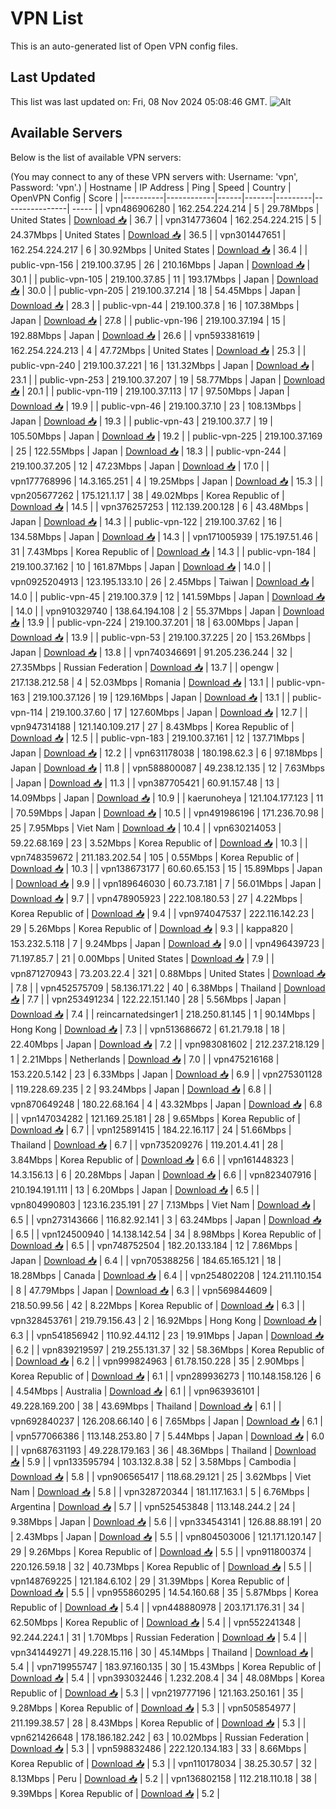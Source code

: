 # VPN List

This is an auto-generated list of Open VPN config files.

## Last Updated

This list was last updated on: Fri, 08 Nov 2024 05:08:46 GMT.
![Alt](https://repobeats.axiom.co/api/embed/186b98318ef1479477931607c1ad7d823f12451f.svg "Repobeats analytics image")

## Available Servers

Below is the list of available VPN servers:

(You may connect to any of these VPN servers with: Username: 'vpn', Password: 'vpn'.)
| Hostname | IP Address | Ping | Speed | Country | OpenVPN Config | Score |
|----------|------------|------|-------|---------|----------------| ----- |
| vpn486906280 | 162.254.224.214 | 5 | 29.78Mbps | United States | [Download 📥](./configs/server_0_US.ovpn) | 36.7 |
| vpn314773604 | 162.254.224.215 | 5 | 24.37Mbps | United States | [Download 📥](./configs/server_1_US.ovpn) | 36.5 |
| vpn301447651 | 162.254.224.217 | 6 | 30.92Mbps | United States | [Download 📥](./configs/server_2_US.ovpn) | 36.4 |
| public-vpn-156 | 219.100.37.95 | 26 | 210.16Mbps | Japan | [Download 📥](./configs/server_3_JP.ovpn) | 30.1 |
| public-vpn-105 | 219.100.37.85 | 11 | 193.17Mbps | Japan | [Download 📥](./configs/server_4_JP.ovpn) | 30.0 |
| public-vpn-205 | 219.100.37.214 | 18 | 54.45Mbps | Japan | [Download 📥](./configs/server_5_JP.ovpn) | 28.3 |
| public-vpn-44 | 219.100.37.8 | 16 | 107.38Mbps | Japan | [Download 📥](./configs/server_6_JP.ovpn) | 27.8 |
| public-vpn-196 | 219.100.37.194 | 15 | 192.88Mbps | Japan | [Download 📥](./configs/server_7_JP.ovpn) | 26.6 |
| vpn593381619 | 162.254.224.213 | 4 | 47.72Mbps | United States | [Download 📥](./configs/server_8_US.ovpn) | 25.3 |
| public-vpn-240 | 219.100.37.221 | 16 | 131.32Mbps | Japan | [Download 📥](./configs/server_9_JP.ovpn) | 23.1 |
| public-vpn-253 | 219.100.37.207 | 19 | 58.77Mbps | Japan | [Download 📥](./configs/server_10_JP.ovpn) | 20.1 |
| public-vpn-119 | 219.100.37.113 | 17 | 97.50Mbps | Japan | [Download 📥](./configs/server_11_JP.ovpn) | 19.9 |
| public-vpn-46 | 219.100.37.10 | 23 | 108.13Mbps | Japan | [Download 📥](./configs/server_12_JP.ovpn) | 19.3 |
| public-vpn-43 | 219.100.37.7 | 19 | 105.50Mbps | Japan | [Download 📥](./configs/server_13_JP.ovpn) | 19.2 |
| public-vpn-225 | 219.100.37.169 | 25 | 122.55Mbps | Japan | [Download 📥](./configs/server_14_JP.ovpn) | 18.3 |
| public-vpn-244 | 219.100.37.205 | 12 | 47.23Mbps | Japan | [Download 📥](./configs/server_15_JP.ovpn) | 17.0 |
| vpn177768996 | 14.3.165.251 | 4 | 19.25Mbps | Japan | [Download 📥](./configs/server_16_JP.ovpn) | 15.3 |
| vpn205677262 | 175.121.1.17 | 38 | 49.02Mbps | Korea Republic of | [Download 📥](./configs/server_17_KR.ovpn) | 14.5 |
| vpn376257253 | 112.139.200.128 | 6 | 43.48Mbps | Japan | [Download 📥](./configs/server_18_JP.ovpn) | 14.3 |
| public-vpn-122 | 219.100.37.62 | 16 | 134.58Mbps | Japan | [Download 📥](./configs/server_19_JP.ovpn) | 14.3 |
| vpn171005939 | 175.197.51.46 | 31 | 7.43Mbps | Korea Republic of | [Download 📥](./configs/server_20_KR.ovpn) | 14.3 |
| public-vpn-184 | 219.100.37.162 | 10 | 161.87Mbps | Japan | [Download 📥](./configs/server_21_JP.ovpn) | 14.0 |
| vpn0925204913 | 123.195.133.10 | 26 | 2.45Mbps | Taiwan | [Download 📥](./configs/server_22_TW.ovpn) | 14.0 |
| public-vpn-45 | 219.100.37.9 | 12 | 141.59Mbps | Japan | [Download 📥](./configs/server_23_JP.ovpn) | 14.0 |
| vpn910329740 | 138.64.194.108 | 2 | 55.37Mbps | Japan | [Download 📥](./configs/server_24_JP.ovpn) | 13.9 |
| public-vpn-224 | 219.100.37.201 | 18 | 63.00Mbps | Japan | [Download 📥](./configs/server_25_JP.ovpn) | 13.9 |
| public-vpn-53 | 219.100.37.225 | 20 | 153.26Mbps | Japan | [Download 📥](./configs/server_26_JP.ovpn) | 13.8 |
| vpn740346691 | 91.205.236.244 | 32 | 27.35Mbps | Russian Federation | [Download 📥](./configs/server_27_RU.ovpn) | 13.7 |
| opengw | 217.138.212.58 | 4 | 52.03Mbps | Romania | [Download 📥](./configs/server_28_RO.ovpn) | 13.1 |
| public-vpn-163 | 219.100.37.126 | 19 | 129.16Mbps | Japan | [Download 📥](./configs/server_29_JP.ovpn) | 13.1 |
| public-vpn-114 | 219.100.37.60 | 17 | 127.60Mbps | Japan | [Download 📥](./configs/server_30_JP.ovpn) | 12.7 |
| vpn947314188 | 121.140.109.217 | 27 | 8.43Mbps | Korea Republic of | [Download 📥](./configs/server_31_KR.ovpn) | 12.5 |
| public-vpn-183 | 219.100.37.161 | 12 | 137.71Mbps | Japan | [Download 📥](./configs/server_32_JP.ovpn) | 12.2 |
| vpn631178038 | 180.198.62.3 | 6 | 97.18Mbps | Japan | [Download 📥](./configs/server_33_JP.ovpn) | 11.8 |
| vpn588800087 | 49.238.12.135 | 12 | 7.63Mbps | Japan | [Download 📥](./configs/server_34_JP.ovpn) | 11.3 |
| vpn387705421 | 60.91.157.48 | 13 | 14.09Mbps | Japan | [Download 📥](./configs/server_35_JP.ovpn) | 10.9 |
| kaerunoheya | 121.104.177.123 | 11 | 70.59Mbps | Japan | [Download 📥](./configs/server_36_JP.ovpn) | 10.5 |
| vpn491986196 | 171.236.70.98 | 25 | 7.95Mbps | Viet Nam | [Download 📥](./configs/server_37_VN.ovpn) | 10.4 |
| vpn630214053 | 59.22.68.169 | 23 | 3.52Mbps | Korea Republic of | [Download 📥](./configs/server_38_KR.ovpn) | 10.3 |
| vpn748359672 | 211.183.202.54 | 105 | 0.55Mbps | Korea Republic of | [Download 📥](./configs/server_39_KR.ovpn) | 10.3 |
| vpn138673177 | 60.60.65.153 | 15 | 15.89Mbps | Japan | [Download 📥](./configs/server_40_JP.ovpn) | 9.9 |
| vpn189646030 | 60.73.7.181 | 7 | 56.01Mbps | Japan | [Download 📥](./configs/server_41_JP.ovpn) | 9.7 |
| vpn478905923 | 222.108.180.53 | 27 | 4.22Mbps | Korea Republic of | [Download 📥](./configs/server_42_KR.ovpn) | 9.4 |
| vpn974047537 | 222.116.142.23 | 29 | 5.26Mbps | Korea Republic of | [Download 📥](./configs/server_43_KR.ovpn) | 9.3 |
| kappa820 | 153.232.5.118 | 7 | 9.24Mbps | Japan | [Download 📥](./configs/server_44_JP.ovpn) | 9.0 |
| vpn496439723 | 71.197.85.7 | 21 | 0.00Mbps | United States | [Download 📥](./configs/server_45_US.ovpn) | 7.9 |
| vpn871270943 | 73.203.22.4 | 321 | 0.88Mbps | United States | [Download 📥](./configs/server_46_US.ovpn) | 7.8 |
| vpn452575709 | 58.136.171.22 | 40 | 6.38Mbps | Thailand | [Download 📥](./configs/server_47_TH.ovpn) | 7.7 |
| vpn253491234 | 122.22.151.140 | 28 | 5.56Mbps | Japan | [Download 📥](./configs/server_48_JP.ovpn) | 7.4 |
| reincarnatedsinger1 | 218.250.81.145 | 1 | 90.14Mbps | Hong Kong | [Download 📥](./configs/server_49_HK.ovpn) | 7.3 |
| vpn513686672 | 61.21.79.18 | 18 | 22.40Mbps | Japan | [Download 📥](./configs/server_50_JP.ovpn) | 7.2 |
| vpn983081602 | 212.237.218.129 | 1 | 2.21Mbps | Netherlands | [Download 📥](./configs/server_51_NL.ovpn) | 7.0 |
| vpn475216168 | 153.220.5.142 | 23 | 6.33Mbps | Japan | [Download 📥](./configs/server_52_JP.ovpn) | 6.9 |
| vpn275301128 | 119.228.69.235 | 2 | 93.24Mbps | Japan | [Download 📥](./configs/server_53_JP.ovpn) | 6.8 |
| vpn870649248 | 180.22.68.164 | 4 | 43.32Mbps | Japan | [Download 📥](./configs/server_54_JP.ovpn) | 6.8 |
| vpn147034282 | 121.169.25.181 | 28 | 9.65Mbps | Korea Republic of | [Download 📥](./configs/server_55_KR.ovpn) | 6.7 |
| vpn125891415 | 184.22.16.117 | 24 | 51.66Mbps | Thailand | [Download 📥](./configs/server_56_TH.ovpn) | 6.7 |
| vpn735209276 | 119.201.4.41 | 28 | 3.84Mbps | Korea Republic of | [Download 📥](./configs/server_57_KR.ovpn) | 6.6 |
| vpn161448323 | 14.3.156.13 | 6 | 20.28Mbps | Japan | [Download 📥](./configs/server_58_JP.ovpn) | 6.6 |
| vpn823407916 | 210.194.191.111 | 13 | 6.20Mbps | Japan | [Download 📥](./configs/server_59_JP.ovpn) | 6.5 |
| vpn804990803 | 123.16.235.191 | 27 | 7.13Mbps | Viet Nam | [Download 📥](./configs/server_60_VN.ovpn) | 6.5 |
| vpn273143666 | 116.82.92.141 | 3 | 63.24Mbps | Japan | [Download 📥](./configs/server_61_JP.ovpn) | 6.5 |
| vpn124500940 | 14.138.142.54 | 34 | 8.98Mbps | Korea Republic of | [Download 📥](./configs/server_62_KR.ovpn) | 6.5 |
| vpn748752504 | 182.20.133.184 | 12 | 7.86Mbps | Japan | [Download 📥](./configs/server_63_JP.ovpn) | 6.4 |
| vpn705388256 | 184.65.165.121 | 18 | 18.28Mbps | Canada | [Download 📥](./configs/server_64_CA.ovpn) | 6.4 |
| vpn254802208 | 124.211.110.154 | 8 | 47.79Mbps | Japan | [Download 📥](./configs/server_65_JP.ovpn) | 6.3 |
| vpn569844609 | 218.50.99.56 | 42 | 8.22Mbps | Korea Republic of | [Download 📥](./configs/server_66_KR.ovpn) | 6.3 |
| vpn328453761 | 219.79.156.43 | 2 | 16.92Mbps | Hong Kong | [Download 📥](./configs/server_67_HK.ovpn) | 6.3 |
| vpn541856942 | 110.92.44.112 | 23 | 19.91Mbps | Japan | [Download 📥](./configs/server_68_JP.ovpn) | 6.2 |
| vpn839219597 | 219.255.131.37 | 32 | 58.36Mbps | Korea Republic of | [Download 📥](./configs/server_69_KR.ovpn) | 6.2 |
| vpn999824963 | 61.78.150.228 | 35 | 2.90Mbps | Korea Republic of | [Download 📥](./configs/server_70_KR.ovpn) | 6.1 |
| vpn289936273 | 110.148.158.126 | 6 | 4.54Mbps | Australia | [Download 📥](./configs/server_71_AU.ovpn) | 6.1 |
| vpn963936101 | 49.228.169.200 | 38 | 43.69Mbps | Thailand | [Download 📥](./configs/server_72_TH.ovpn) | 6.1 |
| vpn692840237 | 126.208.66.140 | 6 | 7.65Mbps | Japan | [Download 📥](./configs/server_73_JP.ovpn) | 6.1 |
| vpn577066386 | 113.148.253.80 | 7 | 5.44Mbps | Japan | [Download 📥](./configs/server_74_JP.ovpn) | 6.0 |
| vpn687631193 | 49.228.179.163 | 36 | 48.36Mbps | Thailand | [Download 📥](./configs/server_75_TH.ovpn) | 5.9 |
| vpn133595794 | 103.132.8.38 | 52 | 3.58Mbps | Cambodia | [Download 📥](./configs/server_76_KH.ovpn) | 5.8 |
| vpn906565417 | 118.68.29.121 | 25 | 3.62Mbps | Viet Nam | [Download 📥](./configs/server_77_VN.ovpn) | 5.8 |
| vpn328720344 | 181.117.163.1 | 5 | 6.76Mbps | Argentina | [Download 📥](./configs/server_78_AR.ovpn) | 5.7 |
| vpn525453848 | 113.148.244.2 | 24 | 9.38Mbps | Japan | [Download 📥](./configs/server_79_JP.ovpn) | 5.6 |
| vpn334543141 | 126.88.88.191 | 20 | 2.43Mbps | Japan | [Download 📥](./configs/server_80_JP.ovpn) | 5.5 |
| vpn804503006 | 121.171.120.147 | 29 | 9.26Mbps | Korea Republic of | [Download 📥](./configs/server_81_KR.ovpn) | 5.5 |
| vpn911800374 | 220.126.59.18 | 32 | 40.73Mbps | Korea Republic of | [Download 📥](./configs/server_82_KR.ovpn) | 5.5 |
| vpn148769225 | 121.184.6.102 | 29 | 31.39Mbps | Korea Republic of | [Download 📥](./configs/server_83_KR.ovpn) | 5.5 |
| vpn955860295 | 14.54.160.68 | 35 | 5.87Mbps | Korea Republic of | [Download 📥](./configs/server_84_KR.ovpn) | 5.4 |
| vpn448880978 | 203.171.176.31 | 34 | 62.50Mbps | Korea Republic of | [Download 📥](./configs/server_85_KR.ovpn) | 5.4 |
| vpn552241348 | 92.244.224.1 | 31 | 1.70Mbps | Russian Federation | [Download 📥](./configs/server_86_RU.ovpn) | 5.4 |
| vpn341449271 | 49.228.15.116 | 30 | 45.14Mbps | Thailand | [Download 📥](./configs/server_87_TH.ovpn) | 5.4 |
| vpn719955747 | 183.97.160.135 | 30 | 15.43Mbps | Korea Republic of | [Download 📥](./configs/server_88_KR.ovpn) | 5.4 |
| vpn393032446 | 1.232.208.4 | 34 | 48.08Mbps | Korea Republic of | [Download 📥](./configs/server_89_KR.ovpn) | 5.3 |
| vpn219777196 | 121.163.250.161 | 35 | 9.28Mbps | Korea Republic of | [Download 📥](./configs/server_90_KR.ovpn) | 5.3 |
| vpn505854977 | 211.199.38.57 | 28 | 8.43Mbps | Korea Republic of | [Download 📥](./configs/server_91_KR.ovpn) | 5.3 |
| vpn621426648 | 178.186.182.242 | 63 | 10.02Mbps | Russian Federation | [Download 📥](./configs/server_92_RU.ovpn) | 5.3 |
| vpn598832486 | 222.120.134.183 | 33 | 8.66Mbps | Korea Republic of | [Download 📥](./configs/server_93_KR.ovpn) | 5.3 |
| vpn110178034 | 38.25.30.57 | 32 | 8.13Mbps | Peru | [Download 📥](./configs/server_94_PE.ovpn) | 5.2 |
| vpn136802158 | 112.218.110.18 | 38 | 9.39Mbps | Korea Republic of | [Download 📥](./configs/server_95_KR.ovpn) | 5.2 |
